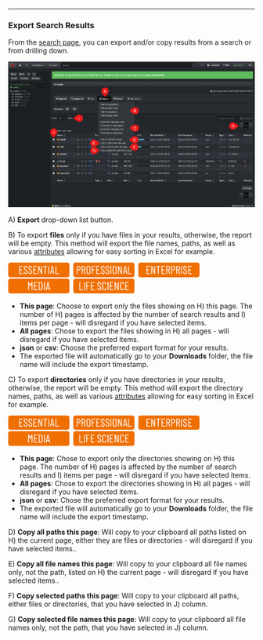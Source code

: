 <p id="export"></p>

___
### Export Search Results

From the [search page](#results_pane), you can export and/or copy results from a search or from drilling down.

![Image: Export Search Results](images/image_file_search_results_export.png)

A) **Export** drop-down list button.

B) To export  **files**  only if you have files in your results, otherwise, the report will be empty. This method will export the file names, paths, as well as various [attributes](#attributes) allowing for easy sorting in Excel for example.

<img src="images/button_edition_essential.png" width="125">&nbsp;&nbsp;<img src="images/button_edition_professional.png" width="125">&nbsp;&nbsp;<img src="images/button_edition_enterprise.png" width="125">&nbsp;&nbsp;<img src="images/button_edition_media.png" width="125">&nbsp;&nbsp;<img src="images/button_edition_life_science.png" width="125">

  - **This page**: Choose to export only the files showing on H) this page. The number of H) pages is affected by the number of search results and I) items per page - will disregard if you have selected items.
  - **All pages**: Chose to export the files showing in H) all pages - will disregard if you have selected items.
  - **json** or  **csv**: Choose the preferred export format for your results.
  - The exported file will automatically go to your  **Downloads**  folder, the file name will include the export timestamp.

C) To export  **directories**  only if you have directories in your results, otherwise, the report will be empty. This method will export the directory names, paths, as well as various [attributes](#attributes) allowing for easy sorting in Excel for example.

<img src="images/button_edition_essential.png" width="125">&nbsp;&nbsp;<img src="images/button_edition_professional.png" width="125">&nbsp;&nbsp;<img src="images/button_edition_enterprise.png" width="125">&nbsp;&nbsp;<img src="images/button_edition_media.png" width="125">&nbsp;&nbsp;<img src="images/button_edition_life_science.png" width="125">

  - **This page**: Chose to export only the directories showing on H) this page. The number of H) pages is affected by the number of search results and I) items per page - will disregard if you have selected items.
  - **All pages**: Chose to export the directories showing in H) all pages - will disregard if you have selected items.
  - **json** or  **csv**: Chose the preferred export format for your results.
  - The exported file will automatically go to your  **Downloads**  folder, the file name will include the export timestamp.

D) **Copy all paths this page**: Will copy to your clipboard all paths listed on H) the current page, either they are files or directories - will disregard if you have selected items..

E) **Copy all file names this page**: Will copy to your clipboard all file names only, not the path, listed on H) the current page - will disregard if you have selected items..

F) **Copy selected paths this page**: Will copy to your clipboard all paths, either files or directories, that you have selected in J) column.

G) **Copy selected file names this page**: Will copy to your clipboard all file names only, not the path, that you have selected in J) column.
